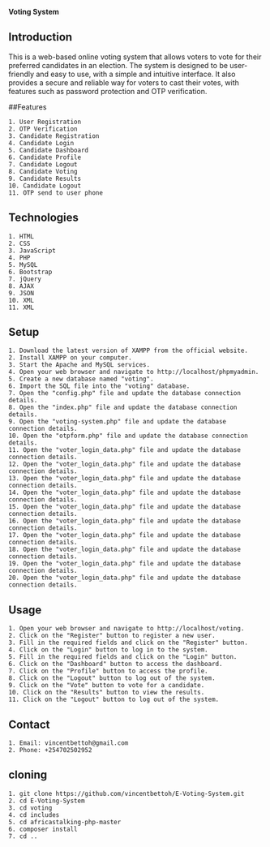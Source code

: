 **Voting System**

## Introduction

This is a web-based online voting system that allows voters to vote for their preferred candidates in an election. The system is designed to be user-friendly and easy to use, with a simple and intuitive interface. It also provides a secure and reliable way for voters to cast their votes, with features such as password protection and OTP verification.

##Features

    1. User Registration
    2. OTP Verification
    3. Candidate Registration
    4. Candidate Login
    5. Candidate Dashboard
    6. Candidate Profile
    7. Candidate Logout
    8. Candidate Voting
    9. Candidate Results
    10. Candidate Logout
    11. OTP send to user phone
    
## Technologies

    1. HTML
    2. CSS
    3. JavaScript
    4. PHP
    5. MySQL
    6. Bootstrap
    7. jQuery
    8. AJAX
    9. JSON
    10. XML
    11. XML

## Setup

    1. Download the latest version of XAMPP from the official website.
    2. Install XAMPP on your computer.
    3. Start the Apache and MySQL services.
    4. Open your web browser and navigate to http://localhost/phpmyadmin.
    5. Create a new database named "voting".
    6. Import the SQL file into the "voting" database.
    7. Open the "config.php" file and update the database connection details.
    8. Open the "index.php" file and update the database connection details.
    9. Open the "voting-system.php" file and update the database connection details.
    10. Open the "otpform.php" file and update the database connection details.
    11. Open the "voter_login_data.php" file and update the database connection details.
    12. Open the "voter_login_data.php" file and update the database connection details.
    13. Open the "voter_login_data.php" file and update the database connection details.
    14. Open the "voter_login_data.php" file and update the database connection details.
    15. Open the "voter_login_data.php" file and update the database connection details.
    16. Open the "voter_login_data.php" file and update the database connection details.
    17. Open the "voter_login_data.php" file and update the database connection details.
    18. Open the "voter_login_data.php" file and update the database connection details.
    19. Open the "voter_login_data.php" file and update the database connection details.
    20. Open the "voter_login_data.php" file and update the database connection details.

## Usage

    1. Open your web browser and navigate to http://localhost/voting.
    2. Click on the "Register" button to register a new user.
    3. Fill in the required fields and click on the "Register" button.
    4. Click on the "Login" button to log in to the system.
    5. Fill in the required fields and click on the "Login" button.
    6. Click on the "Dashboard" button to access the dashboard.
    7. Click on the "Profile" button to access the profile.
    8. Click on the "Logout" button to log out of the system.
    9. Click on the "Vote" button to vote for a candidate.
    10. Click on the "Results" button to view the results.
    11. Click on the "Logout" button to log out of the system.
    
## Contact

    1. Email: vincentbettoh@gmail.com
    2. Phone: +254702502952
## cloning

    1. git clone https://github.com/vincentbettoh/E-Voting-System.git
    2. cd E-Voting-System
    3. cd voting
    4. cd includes
    5. cd africastalking-php-master
    6. composer install
    7. cd ..
    